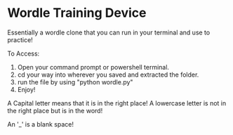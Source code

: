 # Wordle Training Device
 Essentially a wordle clone that you can run in your terminal and use to practice!



To Access:
1. Open your command prompt or powershell terminal.
2. cd your way into wherever you saved and extracted the folder.
3. run the file by using "python wordle.py"
4. Enjoy!

A Capital letter means that it is in the right place!
A lowercase letter is not in the right place but is in the word!

An '_' is a blank space!
